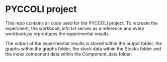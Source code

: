 # PYCCOLI project

This repo contains all code used for the PYCCOLI project.
To recreate the experiment, the workbook_info.txt serves as a reference and every workbook.py reproduces the experimental results.

The output of the experimental results is stored within the output 
folder, the graphs within the graphs folder, the stock data
within the Stocks folder and the index component data within the 
Component_data folder.